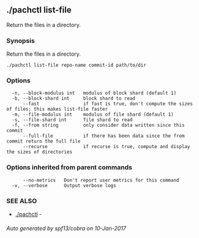## ./pachctl list-file

Return the files in a directory.

### Synopsis


Return the files in a directory.

```
./pachctl list-file repo-name commit-id path/to/dir
```

### Options

```
  -n, --block-modulus int   modulus of block shard (default 1)
  -b, --block-shard int     block shard to read
      --fast                if fast is true, don't compute the sizes of files; this makes list-file faster
  -m, --file-modulus int    modulus of file shard (default 1)
  -s, --file-shard int      file shard to read
  -f, --from string         only consider data written since this commit
      --full-file           if there has been data since the from commit return the full file
      --recurse             if recurse is true, compute and display the sizes of directories
```

### Options inherited from parent commands

```
      --no-metrics   Don't report user metrics for this command
  -v, --verbose      Output verbose logs
```

### SEE ALSO
* [./pachctl](./pachctl.md)	 - 

###### Auto generated by spf13/cobra on 10-Jan-2017
